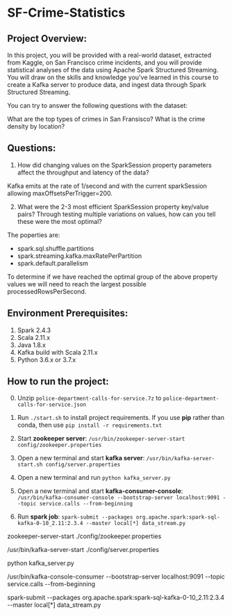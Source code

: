 # SF-Crime-Statistics

## Project Overview:
In this project, you will be provided with a real-world dataset, extracted from Kaggle, on San Francisco crime incidents, and you will provide statistical analyses of the data using Apache Spark Structured Streaming. You will draw on the skills and knowledge you've learned in this course to create a Kafka server to produce data, and ingest data through Spark Structured Streaming.

You can try to answer the following questions with the dataset:

What are the top types of crimes in San Fransisco?
What is the crime density by location?

## Questions:
1. How did changing values on the SparkSession property parameters affect the throughput and latency of the data?

Kafka emits at the rate of 1/second and with the current sparkSession allowing maxOffsetsPerTrigger=200.

2. What were the 2-3 most efficient SparkSession property key/value pairs? Through testing multiple variations on values, how can you tell these were the most optimal?

The poperties are:
- spark.sql.shuffle.partitions
- spark.streaming.kafka.maxRatePerPartition
- spark.default.parallelism

To determine if we have reached the optimal group of the above property values we will need to reach the largest possible processedRowsPerSecond.

## Environment Prerequisites:

1. Spark 2.4.3
2. Scala 2.11.x
3. Java 1.8.x
4. Kafka build with Scala 2.11.x
5. Python 3.6.x or 3.7.x

## How to run the project:

0. Unzip ```police-department-calls-for-service.7z``` to ```police-department-calls-for-service.json```

1. Run `./start.sh` to install project requirements. If you use **pip** rather than conda, then use `pip install -r requirements.txt`

2. Start **zookeeper server**: `/usr/bin/zookeeper-server-start config/zookeeper.properties`

3. Open a new terminal and start **kafka server**: `/usr/bin/kafka-server-start.sh config/server.properties`

4. Open a new terminal and run `python kafka_server.py`

5. Open a new terminal and start **kafka-consumer-console**: `/usr/bin/kafka-consumer-console --bootstrap-server localhost:9091 --topic service.calls --from-beginning`

6. Run **spark job**: `spark-submit --packages org.apache.spark:spark-sql-kafka-0-10_2.11:2.3.4 --master local[*] data_stream.py`


zookeeper-server-start ./config/zookeeper.properties

/usr/bin/kafka-server-start ./config/server.properties 

python kafka_server.py

/usr/bin/kafka-console-consumer --bootstrap-server localhost:9091 --topic service.calls --from-beginning

spark-submit --packages org.apache.spark:spark-sql-kafka-0-10_2.11:2.3.4 --master local[*] data_stream.py